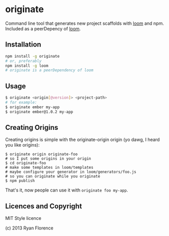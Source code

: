 originate
=========

Command line tool that generates new project scaffolds with [loom][1]
and npm. Included as a peerDepency of [loom][1].

Installation
------------

```sh
npm install -g originate
# or, preferably
npm install -g loom
# originate is a peerDependency of loom
```

Usage
-----

```sh
$ originate <origin[@version]> <project-path>
# for example:
$ originate ember my-app
$ originate ember@1.0.2 my-app
```

Creating Origins
----------------

Creating origins is simple with the originate-origin origin (yo dawg, I
heard you like origins):

```
$ originate origin originate-foo
# so I put some origins in your origin
$ cd originate-foo
# make some templates in loom/templates
# maybe configure your generator in loom/generators/foo.js
# so you can originate while you originate
$ npm publish
```

That's it, now people can use it with `originate foo my-app`.

Licences and Copyright
----------------------

MIT Style licence

(c) 2013 Ryan Florence

  [1]:https://github.com/rpflorence/loom

